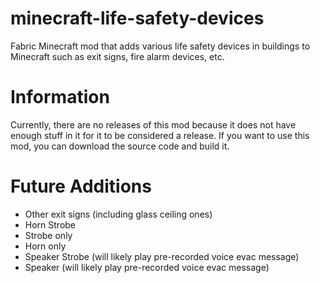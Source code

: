 # minecraft-life-safety-devices
 Fabric Minecraft mod that adds various life safety devices in buildings to Minecraft such as exit signs, fire alarm devices, etc.
# Information
Currently, there are no releases of this mod because it does not have enough stuff in it for it to be considered a release. If you want to use this mod, you can download the source code and build it.

# Future Additions
- Other exit signs (including glass ceiling ones)
- Horn Strobe
- Strobe only
- Horn only
- Speaker Strobe (will likely play pre-recorded voice evac message)
- Speaker (will likely play pre-recorded voice evac message)